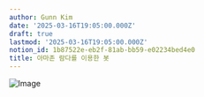 ```yaml
---
author: Gunn Kim
date: '2025-03-16T19:05:00.000Z'
draft: true
lastmod: '2025-03-16T19:05:00.000Z'
notion_id: 1b87522e-eb2f-81ab-bb59-e02234bed4e0
title: 아마존 람다를 이용한 봇
---
```


![Image](https://i.imgur.com/Hk50b1E.png)



